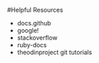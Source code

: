 #Helpful Resources

* docs.github
* google!
* stackoverflow
* ruby-docs
* theodinproject git tutorials
